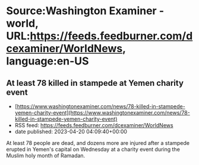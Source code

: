 # Source:Washington Examiner - world, URL:https://feeds.feedburner.com/dcexaminer/WorldNews, language:en-US

## At least 78 killed in stampede at Yemen charity event
 - [https://www.washingtonexaminer.com/news/78-killed-in-stampede-yemen-charity-event](https://www.washingtonexaminer.com/news/78-killed-in-stampede-yemen-charity-event)
 - RSS feed: https://feeds.feedburner.com/dcexaminer/WorldNews
 - date published: 2023-04-20 04:09:40+00:00

At least 78 people are dead, and dozens more are injured after a stampede erupted in Yemen's capital on Wednesday at a charity event during the Muslim holy month of Ramadan.

